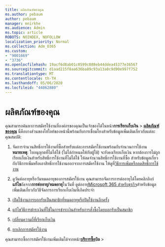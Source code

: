 ```yaml
---
title: ผลิตภัณฑ์ของคุณ
ms.author: pebaum
author: pebaum
manager: mnirkhe
ms.audience: Admin
ms.topic: article
ROBOTS: NOINDEX, NOFOLLOW
localization_priority: Normal
ms.collection: Adm_O365
ms.custom:
- "9001669"
- "3736"
ms.openlocfilehash: 19acf6d8ab01c0599c088eb44ddea45377e36567
ms.sourcegitcommit: d1aad215f8aa636ba89c93a13a0c9d90e997f752
ms.translationtype: MT
ms.contentlocale: th-TH
ms.lasthandoff: 05/06/2020
ms.locfileid: "44062880"
---
```

# <a name="your-products"></a>ผลิตภัณฑ์ของคุณ

คุณสามารถค้นหาการสมัครใช้งานที่องค์กรของคุณเป็นเจ้าของได้ในหน้า**การเรียกเก็บเงิน** > **[ผลิตภัณฑ์ของคุณ](https://go.microsoft.com/fwlink/p/?linkid=842054)** นี่คือบางส่วนของไฮไลท์ของหน้านี้พร้อมกับการเชื่อมโยงสําหรับข้อมูลเพิ่มเติมเกี่ยวกับแต่ละคุณสมบัติ:

1. จัดการจํานวนสิทธิ์การใช้งานที่ซื้อสําหรับแต่ละการสมัครใช้งานพร้อมกับจํานวนการใช้งาน  **หมายเหตุ**: ใบอนุญาตที่ไม่ได้ใช้ (ไม่ได้กําหนดให้กับผู้ใช้) จะยังคงเรียกเก็บเงิน  หากต้องการไม่ถูกเรียกเก็บเงินสําหรับสิทธิ์การใช้งานที่ไม่ได้ใช้ ให้ลดจํานวนสิทธิ์การใช้งานที่ซื้อ สําหรับข้อมูลเกี่ยวกับวิธีการเพิ่มหรือเอาสิทธิ์การใช้งานออกจากการสมัครใช้งาน ให้ดูที่[วิธีการเพิ่มหรือลดสิทธิ์การใช้งาน](https://docs.microsoft.com/alchemyinsights/how-to-add-or-reduce-licenses)

2. ดูวันต่ออายุหรือวันหมดอายุของการสมัครใช้งาน  คุณสามารถจัดการการต่ออายุได้โดยคลิกลิงก์**แก้ไข**ถัดจาก**การต่ออายุ/หมดอายุ**ในวันที่  ดูต่ออายุ[Microsoft 365 สําหรับธุรกิจ](https://go.microsoft.com/fwlink/?linkid=2119216)สําหรับข้อมูลเพิ่มเติมเกี่ยวกับวิธีจัดการการเรียกเก็บเงินที่เกิดประจํา

3. [เปิดใช้งานการบอกรับเป็นสมาชิกที่หมดอายุหรือปิดใช้งานอีกครั้ง](https://go.microsoft.com/fwlink/?linkid=2117519)

4. [แก้ไขวิธีการชําระเงินที่ใช้ในการชําระเงินสําหรับการสั่งซื้อโดยบอกรับเป็นสมาชิก](https://go.microsoft.com/fwlink/?linkid=2117167)

5. [เปลี่ยนความถี่ที่เรียกเก็บเงิน](https://go.microsoft.com/fwlink/?linkid=2119112)

6. [ยกเลิกการสมัครใช้งาน](https://go.microsoft.com/fwlink/?linkid=2119113)

คุณสามารถซื้อการสมัครใช้งานเพิ่มเติมได้จากหน้า[**บริการซื้อ**](https://go.microsoft.com/fwlink/p/?linkid=868433)**บิล** > 
